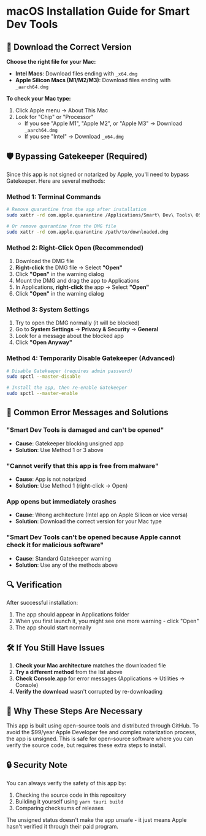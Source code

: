 # macOS Installation Guide for Smart Dev Tools

## 🍎 Download the Correct Version

**Choose the right file for your Mac:**

- **Intel Macs**: Download files ending with `_x64.dmg`
- **Apple Silicon Macs (M1/M2/M3)**: Download files ending with `_aarch64.dmg`

**To check your Mac type:**

1. Click Apple menu → About This Mac
2. Look for "Chip" or "Processor"
   - If you see "Apple M1", "Apple M2", or "Apple M3" → Download `_aarch64.dmg`
   - If you see "Intel" → Download `_x64.dmg`

## 🛡️ Bypassing Gatekeeper (Required)

Since this app is not signed or notarized by Apple, you'll need to bypass Gatekeeper. Here are several methods:

### Method 1: Terminal Commands

```bash
# Remove quarantine from the app after installation
sudo xattr -rd com.apple.quarantine /Applications/Smart\ Dev\ Tools\ OSS.app

# Or remove quarantine from the DMG file
sudo xattr -rd com.apple.quarantine /path/to/downloaded.dmg
```

### Method 2: Right-Click Open (Recommended)

1. Download the DMG file
2. **Right-click** the DMG file → Select **"Open"**
3. Click **"Open"** in the warning dialog
4. Mount the DMG and drag the app to Applications
5. In Applications, **right-click** the app → Select **"Open"**
6. Click **"Open"** in the warning dialog

### Method 3: System Settings

1. Try to open the DMG normally (it will be blocked)
2. Go to **System Settings** → **Privacy & Security** → **General**
3. Look for a message about the blocked app
4. Click **"Open Anyway"**

### Method 4: Temporarily Disable Gatekeeper (Advanced)

```bash
# Disable Gatekeeper (requires admin password)
sudo spctl --master-disable

# Install the app, then re-enable Gatekeeper
sudo spctl --master-enable
```

## 🚨 Common Error Messages and Solutions

### "Smart Dev Tools is damaged and can't be opened"

- **Cause**: Gatekeeper blocking unsigned app
- **Solution**: Use Method 1 or 3 above

### "Cannot verify that this app is free from malware"

- **Cause**: App is not notarized
- **Solution**: Use Method 1 (right-click → Open)

### App opens but immediately crashes

- **Cause**: Wrong architecture (Intel app on Apple Silicon or vice versa)
- **Solution**: Download the correct version for your Mac type

### "Smart Dev Tools can't be opened because Apple cannot check it for malicious software"

- **Cause**: Standard Gatekeeper warning
- **Solution**: Use any of the methods above

## 🔍 Verification

After successful installation:

1. The app should appear in Applications folder
2. When you first launch it, you might see one more warning - click "Open"
3. The app should start normally

## 🛠️ If You Still Have Issues

1. **Check your Mac architecture** matches the downloaded file
2. **Try a different method** from the list above
3. **Check Console.app** for error messages (Applications → Utilities → Console)
4. **Verify the download** wasn't corrupted by re-downloading

## 🤔 Why These Steps Are Necessary

This app is built using open-source tools and distributed through GitHub. To avoid the $99/year Apple Developer fee and complex notarization process, the app is unsigned. This is safe for open-source software where you can verify the source code, but requires these extra steps to install.

## 🔒 Security Note

You can always verify the safety of this app by:

1. Checking the source code in this repository
2. Building it yourself using `yarn tauri build`
3. Comparing checksums of releases

The unsigned status doesn't make the app unsafe - it just means Apple hasn't verified it through their paid program.
